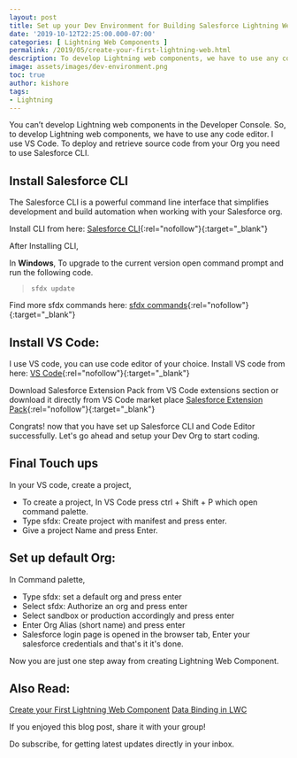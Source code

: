 ```yaml
---
layout: post
title: Set up your Dev Environment for Building Salesforce Lightning Web Components
date: '2019-10-12T22:25:00.000-07:00'
categories: [ Lightning Web Components ]
permalink: /2019/05/create-your-first-lightning-web.html
description: To develop Lightning web components, we have to use any code editor which integrates with Salesforce CLI, Developer console is not yet supported.
image: assets/images/dev-environment.png
toc: true
author: kishore
tags:
- Lightning
---
```


You can’t develop Lightning web components in the Developer Console. So, to develop Lightning web components, we have to use any code editor. I use VS Code. To deploy and retrieve source code from your Org you need to use Salesforce CLI.

## Install Salesforce CLI
The Salesforce CLI is a powerful command line interface that simplifies development and build automation when working with your Salesforce org.

Install CLI from here: [Salesforce CLI](https://developer.salesforce.com/tools/sfdxcli){:rel="nofollow"}{:target="_blank"}

After Installing CLI, 

In **Windows**, To upgrade to the current version open command prompt and run the following code.

>`sfdx update`

Find more sfdx commands here: [sfdx commands](https://developer.salesforce.com/docs/atlas.en-us.sfdx_cli_reference.meta/sfdx_cli_reference/cli_reference_force_org.htm){:rel="nofollow"}{:target="_blank"}

## Install VS Code:
I use VS code, you can use code editor of your choice.
Install VS code from here: [VS Code](https://code.visualstudio.com/){:rel="nofollow"}{:target="_blank"}

Download Salesforce Extension Pack from VS Code extensions section or download it directly from VS Code market place [Salesforce Extension Pack](https://marketplace.visualstudio.com/items?itemName=salesforce.salesforcedx-vscode){:rel="nofollow"}{:target="_blank"}

Congrats! now that you have set up Salesforce CLI and Code Editor successfully. Let's go ahead and setup your Dev Org to start coding.

## Final Touch ups
In your VS code, create a project,

- To create a project, In VS Code press ctrl + Shift + P which open command palette. 
- Type sfdx: Create project with manifest and press enter.
- Give a project Name and press Enter.

## Set up default Org:
In Command palette,

- Type sfdx: set a default org and press enter
- Select sfdx: Authorize an org and press enter
- Select sandbox or production accordingly and press enter
- Enter Org Alias (short name) and press enter
- Salesforce login page is opened in the browser tab, Enter your salesforce credentials and that's it it's done.

Now you are just one step away from creating Lightning Web Component.

## Also Read:
[Create your First Lightning Web Component](/2019/05/create-your-first-lightning-web.html)
[Data Binding in LWC](/2019/05/data-binding-in-lwc.html)

If you enjoyed this blog post, share it with your group!

Do subscribe, for getting latest updates directly in your inbox. 